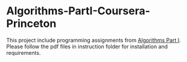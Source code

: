 # Algorithms-PartI-Coursera-Princeton
This project include programming assignments from [Algorithms Part I](https://www.coursera.org/learn/introduction-to-algorithms).
Please follow the pdf files in instruction folder for installation and requirements.
